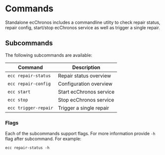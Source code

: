 # Commands

Standalone ecChronos includes a commandline utlity to check repair status, repair config, start/stop ecChronos service as well as trigger a single repair.

## Subcommands

The following subcommands are available:

| Command                                                   | Description                           |
|-----------------------------------------------------------|---------------------------------------|
| `ecc repair-status`                                       | Repair status overview                |
| `ecc repair-config`                                       | Configuration overview                |
| `ecc start`                                               | Start ecChronos service               |
| `ecc stop  `                                              | Stop ecChronos service                |
| `ecc trigger-repair`                                      | Trigger a single repair               |

### Flags

Each of the subcommands support flags. For more information provide `-h` flag after subcommand.
For example:

```
ecc repair-status -h
```